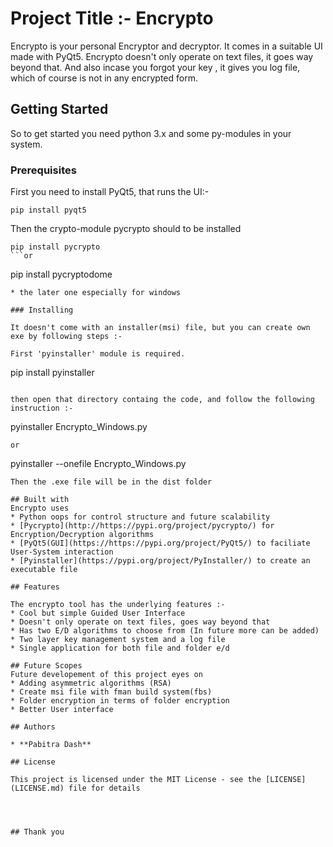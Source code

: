 # Project Title :- Encrypto

Encrypto is your personal Encryptor and decryptor. It comes in a suitable UI made with PyQt5. Encrypto doesn't only operate on text files, it goes way beyond that. And also incase you forgot your key , it gives you log file, which of course is not in any encrypted form.   

## Getting Started
So to get started you need python 3.x and some py-modules in your system.

### Prerequisites

First you need to install PyQt5, that runs the UI:-

```
pip install pyqt5
```
Then the crypto-module pycrypto should to be installed
```
pip install pycrypto
```or
```   
pip install pycryptodome
```
* the later one especially for windows 

### Installing

It doesn't come with an installer(msi) file, but you can create own exe by following steps :-

First 'pyinstaller' module is required.

```
pip install pyinstaller
```

then open that directory containg the code, and follow the following instruction :- 

```
pyinstaller  Encrypto_Windows.py
```
or
```
pyinstaller --onefile  Encrypto_Windows.py
```
Then the .exe file will be in the dist folder

## Built with
Encrypto uses
* Python oops for control structure and future scalability
* [Pycrypto](http://https://pypi.org/project/pycrypto/) for Encryption/Decryption algorithms
* [PyQt5(GUI](https://https://pypi.org/project/PyQt5/) to faciliate User-System interaction
* [Pyinstaller](https://pypi.org/project/PyInstaller/) to create an executable file

## Features

The encrypto tool has the underlying features :-
* Cool but simple Guided User Interface
* Doesn't only operate on text files, goes way beyond that
* Has two E/D algorithms to choose from (In future more can be added)
* Two layer key management system and a log file
* Single application for both file and folder e/d

## Future Scopes
Future developement of this project eyes on
* Adding asymmetric algorithms (RSA)
* Create msi file with fman build system(fbs)
* Folder encryption in terms of folder encryption
* Better User interface

## Authors

* **Pabitra Dash**  

## License

This project is licensed under the MIT License - see the [LICENSE](LICENSE.md) file for details




## Thank you
